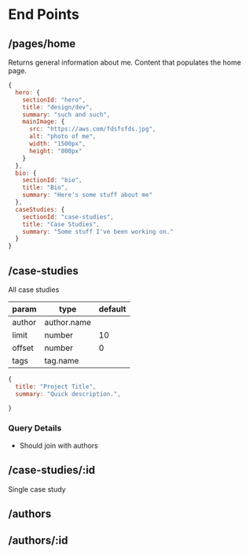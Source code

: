 # End Points

## /pages/home

Returns general information about me. Content that populates the home page.

```js
{
  hero: {
    sectionId: "hero",
    title: "design/dev",
    summary: "such and such",
    mainImage: {
      src: "https://aws.com/fdsfsfds.jpg",
      alt: "photo of me",
      width: "1500px",
      height: "800px"
    }
  },
  bio: {
    sectionId: "bio",
    title: "Bio",
    summary: "Here's some stuff about me"
  },
  caseStudies: {
    sectionId: "case-studies",
    title: "Case Studies",
    summary: "Some stuff I've been working on."
  }
}
```

## /case-studies

All case studies

| **param** | **type**    | **default** |
| --------- | ----------- | ----------- |
| author    | author.name |             |
| limit     | number      | 10          |
| offset    | number      | 0           |
| tags      | tag.name    |             |

```js
{
  title: "Project Title",
  summary: "Quick description.",

}
```

### Query Details

-   Should join with authors

## /case-studies/:id

Single case study

## /authors

## /authors/:id
